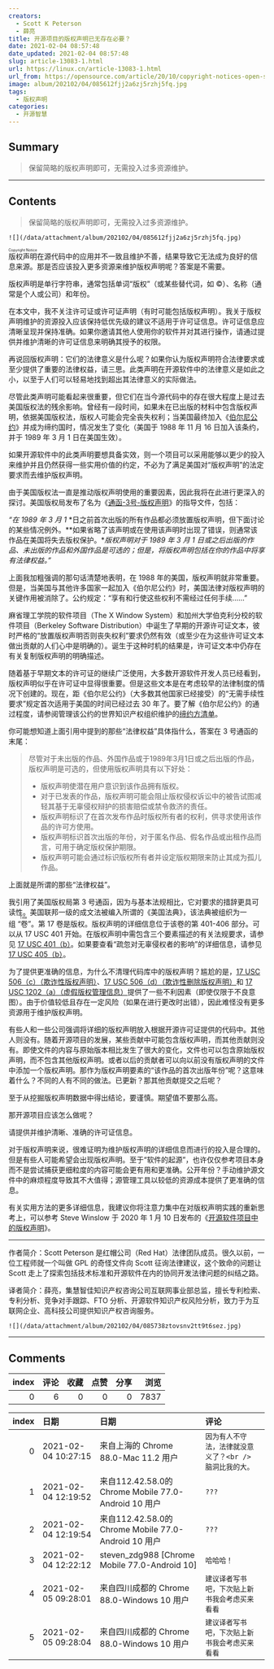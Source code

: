 ```yaml
---
creators:
  - Scott K Peterson
  - 薛亮
title: 开源项目的版权声明已无存在必要？
date: 2021-02-04 08:57:48
date_updated: 2021-02-04 08:57:48
slug: article-13083-1.html
url: https://linux.cn/article-13083-1.html
url_from: https://opensource.com/article/20/10/copyright-notices-open-source-software
image: album/202102/04/085612fjj2a6zj5rzhj5fq.jpg
tags:
  - 版权声明
categories:
  - 开源智慧
---
```


## Summary

> 保留简略的版权声明即可，无需投入过多资源维护。

***

<!-- more -->

## Contents

> 
> 保留简略的版权声明即可，无需投入过多资源维护。
> 
> 
> 

`![](/data/attachment/album/202102/04/085612fjj2a6zj5rzhj5fq.jpg)`

<ruby> 版权声明 <rp>  （ </rp> <rt>  Copyright Notice </rt> <rp>  ） </rp></ruby>在源代码中的应用并不一致且维护不善，结果导致它无法成为良好的信息来源。那是否应该投入更多资源来维护版权声明呢？答案是不需要。

版权声明是单行字符串，通常包括单词“版权”（或某些替代词，如 ©）、名称（通常是个人或公司）和年份。

在本文中，我不关注许可证或许可证声明（有时可能包括版权声明）。我关于版权声明维护的资源投入应该保持低优先级的建议不适用于许可证信息。许可证信息应清晰呈现并保持准确。如果你邀请其他人使用你的软件并对其进行操作，请通过提供并维护清晰的许可证信息来明确其授予的权限。

再说回版权声明：它们的法律意义是什么呢？如果你认为版权声明符合法律要求或至少提供了重要的法律权益，请三思。此类声明在开源软件中的法律意义是如此之小，以至于人们可以轻易地找到超出其法律意义的实际做法。

尽管此类声明可能看起来很重要，但它们在当今源代码中的存在很大程度上是过去美国版权法的残余影响。曾经有一段时间，如果未在已出版的材料中包含版权声明，依据美国版权法，版权人可能会完全丧失权利；当美国最终加入《[伯尔尼公约](https://www.wipo.int/treaties/en/ip/berne/)》并成为缔约国时，情况发生了变化（美国于 1988 年 11 月 16 日加入该条约，并于 1989 年 3 月 1 日在美国生效）。

如果开源软件中的此类声明要想具备实效，则一个项目可以采用能够以更少的投入来维护并且仍然获得一些实用价值的约定，不必为了满足美国对“版权声明”的法定要求而去维护版权声明。

由于美国版权法一直是推动版权声明使用的重要因素，因此我将在此进行更深入的探讨。美国版权局发布了名为《[通函-3号-版权声明](https://www.copyright.gov/circs/circ03.pdf)》的指导文件，包括：

*“在* *1989* *年* *3* *月* *1* *日之前首次出版的所有作品都必须放置版权声明，但下面讨论的某些情况例外。**如果省略了该声明或在使用该声明时出现了错误，则通常该作品在美国将失去版权保护。**版权声明对于* *1989* *年* *3* *月* *1* *日或之后出版的作品、未出版的作品和外国作品是可选的；但是，将版权声明包括在你的作品中将享有法律权益。”*

上面我加粗强调的那句话清楚地表明，在 1988 年的美国，版权声明就非常重要。但是，当美国与其他许多国家一起加入《伯尔尼公约》时，美国法律对版权声明的关键作用被消除了。公约规定：“享有和行使这些权利不需经过任何手续……”

麻省理工学院的软件项目（The X Window System）和加州大学伯克利分校的软件项目（Berkeley Software Distribution）中诞生了早期的开源许可证文本，彼时严格的“放置版权声明否则丧失权利”要求仍然有效（或至少在为这些许可证文本做出贡献的人们心中是明确的）。诞生于这种时机的结果是，许可证文本中仍存在有关复制版权声明的明确描述。

随着基于早期文本的许可证的继续广泛使用，大多数开源软件开发人员已经看到，版权声明似乎在许可证中显得很重要。但是这些文本是在考虑较早的法律制度的情况下创建的。现在，距《伯尔尼公约》（大多数其他国家已经接受）的“无需手续性要求”规定首次适用于美国的时间已经过去 30 年了。要了解《伯尔尼公约》的通过程度，请参阅管理该公约的世界知识产权组织维护的[缔约方清单](https://www.wipo.int/treaties/en/ShowResults.jsp?lang=en&treaty_id=15)。

你可能想知道上面引用中提到的那些“法律权益”具体指什么，答案在 3 号通函的末尾：

> 
> 尽管对于未出版的作品、外国作品或于1989年3月1日或之后出版的作品，版权声明是可选的，但使用版权声明具有以下好处：
> 
> 
> * 版权声明使潜在用户意识到该作品拥有版权。
> * 对于已发表的作品，版权声明可能会阻止版权侵权诉讼中的被告试图减轻其基于无辜侵权辩护的损害赔偿或禁令救济的责任。
> * 版权声明标识了在首次发布作品时版权所有者的权利，供寻求使用该作品的许可方使用。
> * 版权声明标识首次出版的年份，对于匿名作品、假名作品或出租作品而言，可用于确定版权保护期限。
> * 版权声明可能会通过标识版权所有者并设定版权期限来防止其成为孤儿作品。
> 
> 
> 

上面就是所谓的那些“法律权益”。

我引用了美国版权局第 3 号通函，因为与基本法规相比，它对要求的措辞更具可读性。美国联邦一级的成文法被编入所谓的《美国法典》，该法典被组织为一组<ruby> “卷” <rp>  （ </rp> <rt>  Title </rt> <rp>  ） </rp></ruby>。第 17 卷是版权。版权声明的详细信息位于该卷的第 401-406 部分。可以从 17 USC 401 开始。在版权声明中需包含三个要素描述的有关法规要求，请参见 [17 USC 401（b）](https://www.copyright.gov/title17/92chap4.html#401)。如果要查看“疏忽对无辜侵权者的影响”的详细信息，请参见 [17 USC 405（b）](https://www.copyright.gov/title17/92chap4.html#405)。

为了提供更准确的信息，为什么不清理代码库中的版权声明？尴尬的是，[17 USC 506（c）（欺诈性版权声明）](https://www.copyright.gov/title17/92chap5.html#506)、[17 USC 506（d）（欺诈性删除版权声明）](https://www.copyright.gov/title17/92chap5.html#506)和 [17 USC 1202（a）（虚假版权管理信息）](https://www.copyright.gov/title17/92chap12.html#1202)提供了一些不利因素（即使仅限于不良意图）。由于价值较低且存在一定风险（如果在进行更改时出错），因此难怪没有更多资源用于维护版权声明。

有些人和一些公司强调将详细的版权声明放入根据开源许可证提供的代码中。其他人则没有。随着开源项目的发展，某些贡献中可能包含版权声明，而其他贡献则没有。即使文件的内容与原始版本相比发生了很大的变化，文件也可以包含原始版权声明，而不包含其他版权声明。或者以后的贡献者可以向以前没有版权声明的文件中添加一个版权声明。那作为版权声明要素的“该作品的首次出版年份”呢？这意味着什么？不同的人有不同的做法。已更新？那其他贡献提交之后呢？

至于从挖掘版权声明数据中得出结论，要谨慎。期望值不要那么高。

那开源项目应该怎么做呢？

请提供并维护清晰、准确的许可证信息。

对于版权声明来说，很难证明为维护版权声明的详细信息而进行的投入是合理的。但是有些人可能希望会出现版权声明。至于“软件的起源”，也许仅仅参考项目本身而不是尝试捕获更细粒度的内容可能会更有用和更准确。公开年份？手动维护源文件中的麻烦程度导致其不大值得；源管理工具以较低的资源成本提供了更准确的信息。

有关实用方法的更多详细信息，我建议你将注意力集中在对版权声明实践的重新思考上，可以参考 Steve Winslow 于 2020 年 1 月 10 日发布的《[开源软件项目中的版权声明](https://www.linuxfoundation.org/blog/2020/01/copyright-notices-in-open-source-software-projects/)》。

---

作者简介：Scott Peterson 是红帽公司（Red Hat）法律团队成员。很久以前，一位工程师就一个叫做 GPL 的奇怪文件向 Scott 征询法律建议，这个致命的问题让 Scott 走上了探索包括技术标准和开源软件在内的协同开发法律问题的纠结之路。 

译者简介：薛亮，集慧智佳知识产权咨询公司互联网事业部总监，擅长专利检索、专利分析、竞争对手跟踪、FTO 分析、开源软件知识产权风险分析，致力于为互联网企业、高科技公司提供知识产权咨询服务。

`![](/data/attachment/album/202102/04/085738ztovsnv2tt9t6sez.jpg)`

***

## Comments


|   index |   评论 |   收藏 |   点赞 |   分享 |   浏览 |
|--------:|-------:|-------:|-------:|-------:|-------:|
|       0 |      6 |      0 |      0 |      0 |   7837 |

|   index | 日期                | 日期                                                 | 评论                                                    |
|--------:|:--------------------|:-----------------------------------------------------|:--------------------------------------------------------|
|       0 | 2021-02-04 10:27:15 | 来自上海的 Chrome 88.0-Mac 11.2 用户                 | `因为有人不守法，法律就没意义了？<br /> 脑洞比我的大。` |
|       1 | 2021-02-04 12:19:52 | 来自112.42.58.0的 Chrome Mobile 77.0-Android 10 用户 | `???`                                                   |
|       2 | 2021-02-04 12:19:54 | 来自112.42.58.0的 Chrome Mobile 77.0-Android 10 用户 | `???`                                                   |
|       3 | 2021-02-04 12:22:12 | steven_zdg988 [Chrome Mobile 77.0-Android 10]        | `哈哈哈！`                                              |
|       4 | 2021-02-05 09:28:01 | 来自四川成都的 Chrome 88.0-Windows 10 用户           | `建议译者写书吧，下次贴上新书我会考虑买来看看`          |
|       5 | 2021-02-05 09:28:04 | 来自四川成都的 Chrome 88.0-Windows 10 用户           | `建议译者写书吧，下次贴上新书我会考虑买来看看`          |
